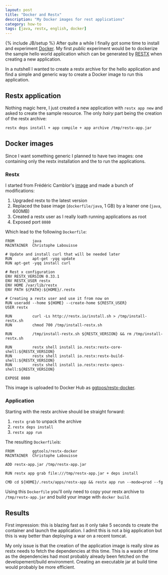 ```yaml
---
layout: post
title: "Docker and Restx"
description: "My Docker images for rest applications"
category: how-to
tags: [java, restx, english, docker]
---
```

{% include JB/setup %}
After quite a while I finally got some time to install and experiment [Docker](http://docker.io/). My first *public* experiment would be to dockerize the sample hello world application which can be generated by [RESTX](http://restx.io) when creating a new application.
<!--more-->

In a nutshell I wanted to create a restx archive for the hello application and find a simple and generic way to create a Docker image to run this application.

## Restx application

Nothing magic here, I just created a new application with `restx app new` and asked to create the sample resource. The only *hairy* part being the creation of the restx archive:

```bash
restx deps install + app compile + app archive /tmp/restx-app.jar
```

## Docker images

Since I want something generic I planned to have two images: one containing only the restx installation and the to run the applications.

### Restx

I started from Frédéric Camblor's [image](https://registry.hub.docker.com/u/fcamblor/restx-docker/) and made a bunch of modifications:

1. Upgraded restx to the latest version
1. Replaced the base image (`dockerfile/java`, 1 GB)  by a leaner one (`java`, 600MB)
1. Created a restx user as I really loath running applications as root
1. Exposed port `8080`

Which lead to the following `Dockerfile`:

```
FROM        java
MAINTAINER  Christophe Labouisse

# Update and install curl that will be needed later
RUN         apt-get -yqq update
RUN apt-get -yqq install curl

# Rest x configuration
ENV RESTX_VERSION 0.33.1
ENV RESTX_USER restx
ENV HOME /var/lib/restx
ENV PATH ${PATH}:${HOME}/.restx

# Creating a restx user and use it from now on
RUN useradd --home ${HOME} --create-home ${RESTX_USER}
USER restx

RUN         curl -Ls http://restx.io/install.sh > /tmp/install-restx.sh
RUN         chmod 700 /tmp/install-restx.sh

RUN         /tmp/install-restx.sh ${RESTX_VERSION} && rm /tmp/install-restx.sh

RUN         restx shell install io.restx:restx-core-shell:${RESTX_VERSION}
RUN         restx shell install io.restx:restx-build-shell:${RESTX_VERSION}
RUN         restx shell install io.restx:restx-specs-shell:${RESTX_VERSION}

EXPOSE 8080
```

This image is uploaded to Docker Hub as [ggtoos/restx-docker](https://registry.hub.docker.com/u/ggtools/restx-docker/).

### Application

Starting with the restx archive should be straight forward:

1. `restx grab` to unpack the archive
1. `restx deps install`
1. `restx app run`

The resulting `Dockerfile`is:

```
FROM        ggtools/restx-docker
MAINTAINER  Christophe Labouisse

ADD restx-app.jar /tmp/restx-app.jar

RUN restx app grab file:///tmp/restx-app.jar + deps install

CMD cd ${HOME}/.restx/apps/restx-app && restx app run --mode=prod --fg
```

Using this `Dockerfile` you'll only need to copy your restx archive to `/tmp/restx-app.jar` and build your image with `docker build`.

## Results

First impression: this is blazing fast as it only take 5 seconds to create the container and launch the application. I admit this is not a big application but this is way better than deploying a war on a recent tomcat.

My only issue is that the creation of the application image is really slow as restx needs to fetch the dependencies at this time. This is a waste of time as the dependencies had most probably already been fetched on the developement/build environment. Creating an executable jar at build time would probably be more efficient.

